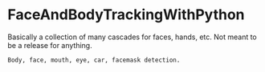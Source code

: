 # FaceAndBodyTrackingWithPython

Basically a collection of many cascades for faces, hands, etc.
Not meant to be a release for anything.

```
Body, face, mouth, eye, car, facemask detection.
```
